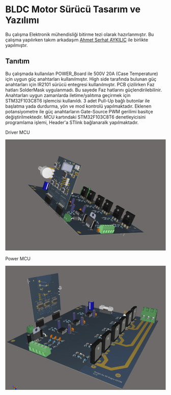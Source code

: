 # BLDC Motor Sürücü Tasarım ve Yazılımı

Bu çalışma Elektronik mühendisliği bitirme tezi olarak hazırlanmıştır.
Bu çalışma yapılırken takım arkadaşım [Ahmet Serhat AYKILIÇ](https://www.linkedin.com/in/ahmetserhataykilic/) ile birlikte yapılmıştır.

## Tanıtım

Bu çalışmada kullanılan POWER_Board ile 500V 20A (Case Temperature) için uygun güç anahtarları kullanılmıştır. 
High side tarafında bulunan güç anahtarları için IR2101 sürücü entegresi kullanılmıştır.
PCB çizilirken Faz hatları SolderMask uygulanmadı. Bu sayede Faz hatlarını güçlendirilebilinir. 
Anahtarları uygun zamanlarda iletime/yalıtıma geçirmek için STM32F103C8T6 işlemcisi kullanıldı.
3 adet Pull-Up bağlı butonlar ile başlatma yada durdurma, yön ve mod kontrolü yapılmaktadır.
Eklenen potansiyometre ile güç anahtarların Gate-Source PWM gerilimi basitçe değiştirilmektedir.
MCU kartındaki STM32F103C8T6 denetleyicisini programlama işlemi, Header'a STlink bağlanaralk yapılmaktadır.

Driver MCU

![](images/BLDC_Motor_Driver_MCU.png)

Power MCU

![](images/BLDC_Motor_Driver_Power_MCU.png)
